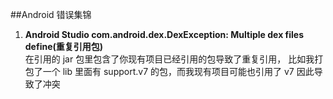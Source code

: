 ##Android 错误集锦       

1.  **Android Studio com.android.dex.DexException: Multiple dex files define(重复引用包)**      
在引用的 jar 包里包含了你现有项目已经引用的包导致了重复引用， 比如我打包了一个 lib 里面有 support.v7 的包，而我现有项目可能也引用了 v7 因此导致了冲突
